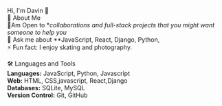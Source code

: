 Hi, I'm Davin 👋<br>
 🚀 About Me<br>
  👯Am Open to **collaborations and full-stack projects that you might want someone to help you*<br>
 💬 Ask me about **JavaScript, React, Django, Python,<br>
 ⚡ Fun fact: I enjoy skating and photography.<br>

 🛠️ Languages and Tools<br>
 **Languages:** JavaScript, Python, Javascript<br>
 **Web:** HTML, CSS,javascript, React,Django<br>
 **Databases:** SQLite, MySQL<br>
  **Version Control:** Git, GitHub<br>

